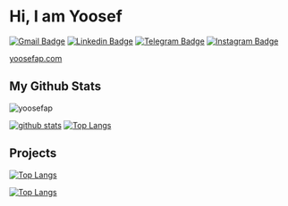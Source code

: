 # Hi, I am Yoosef

[![Gmail Badge](https://img.shields.io/badge/-yoosefalipour@gmail.com-c14438?style=flat&logo=Gmail&logoColor=white&link=mailto:yoosefalipour@gmail.com)](mailto:yoosefalipour@gmail.com)
[![Linkedin Badge](https://img.shields.io/badge/-Yoosef%20Alipour-0072b1?style=flat&logo=Linkedin&logoColor=white&link=https://linkedin.com/in/yoosefap/)](https://linkedin.com/in/yoosefap/) 
[![Telegram Badge](https://img.shields.io/badge/-Telegram:@yoosefap-blue?style=flat&logo=telegram&logoColor=white&link=https://t.me/yoosefap/)](https://t.me/yoosefap/)
[![Instagram Badge](https://img.shields.io/badge/-Instagram:@yoosefap-blue?style=flat&logo=instagram&logoColor=white&link=https://t.me/yoosefap/)](https://instagram.com/yoosefap/)

[yoosefap.com](https://yoosefap.com)
</p>

## My Github Stats

<p align=left> <img src=https://komarev.com/ghpvc/?username=yoosefap alt=yoosefap /> </p>

[![github stats](https://github-readme-stats.vercel.app/api?username=yoosefap&theme=radical&show_icons=true)](https://github.com/yoosefap) 
[![Top Langs](https://github-readme-stats.vercel.app/api/top-langs/?username=yoosefap&layout=compact&theme=radical)](https://github.com/yoosefap)

## Projects

[![Top Langs](https://github-readme-stats.vercel.app/api/pin/?username=pinoox&repo=pinoox&theme=radical)](https://github.com/pinoox/pinoox)


[![Top Langs](https://github-readme-stats.vercel.app/api/pin/?username=pinoox&repo=paper&theme=radical)](https://github.com/pinoox/paper)